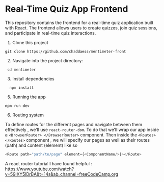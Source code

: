 # Real-Time Quiz App Frontend

This repository contains the frontend for a real-time quiz application built with React. The frontend allows users to create quizzes, join quiz sessions, and participate in real-time quiz interactions.


1. Clone this project

```shell
git clone https://github.com/chaddaess/mentimeter-front
```

2. Navigate into the project directory:

```shell
 cd mentimeter
```

3. Install dependencies
```shell
  npm install
```


5. Running the app
````shell
npm run dev

````

6. Routing system 

To define routes for the different pages and navigate between them effectively , we'll use ``react-router-dom``.
To do that we'll wrap our app inside a 
``
<BrowserRouter> </BrowserRouter>
``
component. Then inside the 
``
<Routes> </Routes>
``
component , we will specify our pages as well as their routes (path) and content (element) like so 
````js
<Route path="path/to/page" element={<ComponentName/>}></Route>
```` 
A react router tutorial I have found helpful : https://www.youtube.com/watch?v=59IXY5IDrBA&t=14s&ab_channel=freeCodeCamp.org